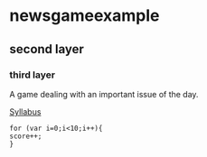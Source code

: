 # newsgameexample

## second layer

### third layer

A game dealing with an important issue of the day.

[Syllabus](http://project.sjfc.edu/digc158)

```
for (var i=0;i<10;i++){
score++;
}
```
